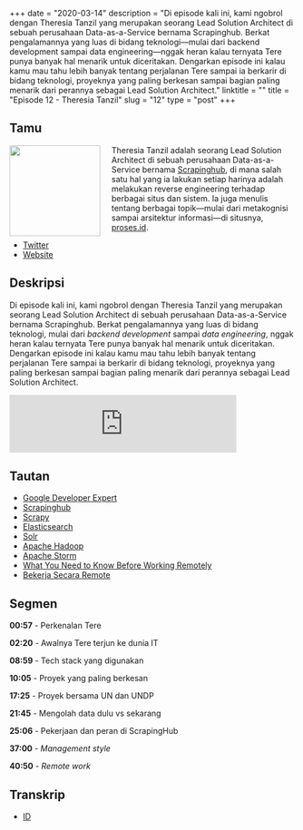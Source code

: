 +++
date = "2020-03-14"
description = "Di episode kali ini, kami ngobrol dengan Theresia Tanzil yang merupakan seorang Lead Solution Architect di sebuah perusahaan Data-as-a-Service bernama Scrapinghub. Berkat pengalamannya yang luas di bidang teknologi—mulai dari backend development sampai data engineering—nggak heran kalau ternyata Tere punya banyak hal menarik untuk diceritakan. Dengarkan episode ini kalau kamu mau tahu lebih banyak tentang perjalanan Tere sampai ia berkarir di bidang teknologi, proyeknya yang paling berkesan sampai bagian paling menarik dari perannya sebagai Lead Solution Architect."
linktitle = ""
title = "Episode 12 - Theresia Tanzil"
slug = "12"
type = "post"
+++

## Tamu
<img style="float: left; width: 160px; margin-right: 20px;" src="/img/ep12.jpg">

Theresia Tanzil adalah seorang Lead Solution Architect di sebuah perusahaan Data-as-a-Service bernama [Scrapinghub](https://scrapinghub.com), di mana salah satu hal yang ia lakukan setiap harinya adalah melakukan reverse engineering terhadap berbagai situs dan sistem. Ia juga menulis tentang berbagai topik—mulai dari metakognisi sampai arsitektur informasi—di situsnya, [proses.id](https://proses.id).

- [Twitter](https://twitter.com/theresiatanzil)
- [Website](http://proses.id)

## Deskripsi 
Di episode kali ini, kami ngobrol dengan Theresia Tanzil yang merupakan seorang Lead Solution Architect di sebuah perusahaan Data-as-a-Service bernama Scrapinghub. Berkat pengalamannya yang luas di bidang teknologi, mulai dari *backend development* sampai *data engineering*, nggak heran kalau ternyata Tere punya banyak hal menarik untuk diceritakan. Dengarkan episode ini kalau kamu mau tahu lebih banyak tentang perjalanan Tere sampai ia berkarir di bidang teknologi, proyeknya yang paling berkesan sampai bagian paling menarik dari perannya sebagai Lead Solution Architect.

<iframe src="https://anchor.fm/kartini-teknologi/embed/episodes/Episode-12---Ngobrolin-tentang-data-dan-bekerja-secara--remote-bersama-Theresia-Tanzil-ebp5bb" height="102px" width="400px" frameborder="0" scrolling="no"></iframe>

## Tautan
- [Google Developer Expert](https://developers.google.com/community/experts/directory)
- [Scrapinghub](https://scrapinghub.com)
- [Scrapy](https://scrapy.org/)
- [Elasticsearch](https://www.elastic.co/)
- [Solr](https://lucene.apache.org/solr/)
- [Apache Hadoop](https://hadoop.apache.org/)
- [Apache Storm](https://storm.apache.org/)
- [What You Need to Know Before Working Remotely](http://proses.id/what-you-need-to-know-before-working-remotely/)
- [Bekerja Secara Remote](http://proses.id/bekerja-secara-remote/)

## Segmen
**00:57** - Perkenalan Tere

**02:20** - Awalnya Tere terjun ke dunia IT

**08:59** - Tech stack yang digunakan

**10:05** - Proyek yang paling berkesan

**17:25** - Proyek bersama UN dan UNDP

**21:45** - Mengolah data dulu vs sekarang

**25:06** - Pekerjaan dan peran di ScrapingHub

**37:00** - *Management style*

**40:50** - *Remote work*

## Transkrip
- [ID](transcript)
